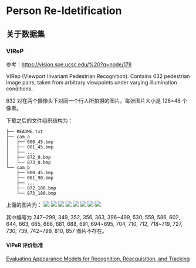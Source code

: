 # Person Re-Idetification

## 关于数据集

### VIReP

参考：<https://vision.soe.ucsc.edu/%20?q=node/178>

VIRep (Viewport Invariant Pedestrian Recognition): Contains 632 pedestrian image pairs, taken from arbitrary viewpoints under varying illumination conditions.

632 对在两个摄像头下对同一个行人所拍摄的图片，每张图片大小是 128×48 个像素。

下载之后的文件组织结构为：
```
├── README.txt
├── cam_a
│   ├── 000_45.bmp
│   ├── 001_45.bmp
│   ├── ...
│   ├── 872_0.bmp
│   └── 873_0.bmp
└── cam_b
    ├── 000_45.bmp
    ├── 001_90.bmp
    ├── ...
    ├── 872_180.bmp
    └── 873_180.bmp
```
上面的图片为：
![](./data/VIPeR/cam_a/000_45.bmp) ![](./data/VIPeR/cam_b/000_45.bmp) ![](./data/VIPeR/cam_a/001_45.bmp) ![](./data/VIPeR/cam_b/001_90.bmp) ![](./data/VIPeR/cam_a/872_0.bmp) ![](./data/VIPeR/cam_b/872_180.bmp) ![](./data/VIPeR/cam_a/873_0.bmp) ![](./data/VIPeR/cam_b/873_180.bmp)

其中编号为 247~299, 349, 352, 356, 363, 396~499, 530, 559, 586, 602, 644, 663, 665, 668, 681, 688, 691, 694~695, 704, 710, 712, 718~719, 727, 730, 739, 742~799, 810, 857 图片不存在。

####  VIPeR 评价标准

[Evaluating Appearance Models for Recognition, Reacquisition, and Tracking](http://citeseerx.ist.psu.edu/viewdoc/download?doi=10.1.1.331.7285&rep=rep1&type=pdf)

